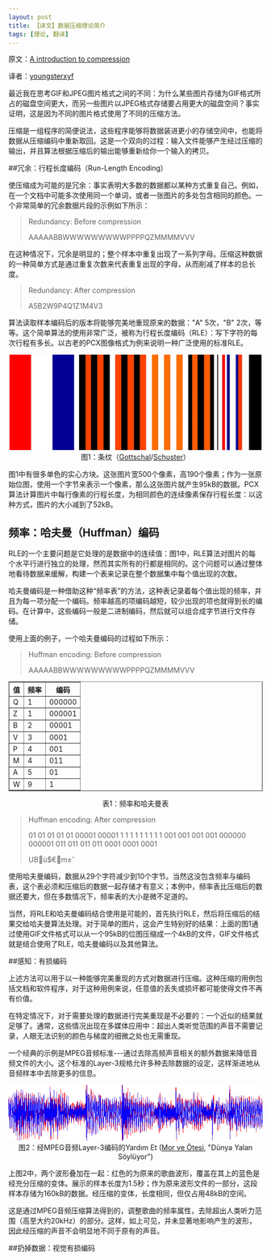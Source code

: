 ```yaml
---
layout: post
title: 【译文】数据压缩理论简介
tags: [理论, 翻译]
---
```


原文：[A introduction to compression](http://imrannazar.com/An-Introduction-to-Compression)

译者：[youngsterxyf](https://github.com/youngsterxyf)

最近我在思考GIF和JPEG图片格式之间的不同：为什么某些图片存储为GIF格式所占的磁盘空间更大，而另一些图片以JPEG格式存储要占用更大的磁盘空间？事实证明，这是因为不同的图片格式使用了不同的压缩方法。

压缩是一组程序的简便说法，这些程序能够将数据装进更小的存储空间中，也能将数据从压缩编码中重新取回。这是一个双向的过程：输入文件能够产生经过压缩的输出，并且算法根据压缩后的输出能够重新给你一个输入的拷贝。

##冗余：行程长度编码（Run-Length Encoding）

使压缩成为可能的是冗余：事实表明大多数的数据都以某种方式重复自己。例如，在一个文档中可能多次使用同一个单词，或者一张图片的多处包含相同的颜色。一个非常简单的冗余数据片段的示例如下所示：

> Redundancy: Before compression
> 
> AAAAABBWWWWWWWWWPPPPQZMMMMVVV

在这种情况下，冗余是明显的；整个样本中重复出现了一系列字母。压缩这种数据的一种简单方式是通过重复次数来代表重复出现的字母，从而削减了样本的总长度。

> Redundancy: After compression
>
> A5B2W9P4Q1Z1M4V3

算法读取样本编码后的版本将能够完美地重现原来的数据："A" 5次，"B"
2次，等等。这个简单算法的使用非常广泛，被称为行程长度编码（RLE）：写下字符的每次行程有多长。以古老的PCX图像格式为例来说明一种广泛使用的标准RLE。
<center>
<img src="/assets/pics/compression-stripes.png"
alt="compression-stripes.png">
</center>
<center>图1：条纹（<a
href="http://www.thisisnotparis.com/">Gottschal</a>/<a
href="http://www.gluecksbazillus.de/">Schuster</a>）</center>

图1中有很多单色的实心方块。这张图片宽500个像素，高190个像素；作为一张原始位图，使用一个字节来表示一个像素，那么这张图片就产生95kB的数据。PCX算法计算图片中每行像素的行程长度，为相同颜色的连续像素保存行程长度：以这种方式，图片的大小减到了52kB。

## 频率：哈夫曼（Huffman）编码

RLE的一个主要问题是它处理的是数据中的连续值：图1中，RLE算法对图片的每个水平行进行独立的处理，然而其实所有的行都是相同的。这个问题可以通过整体地看待数据来缓解，构建一个表来记录在整个数据集中每个值出现的次数。

哈夫曼编码是一种借助这种“频率表”的方法，这种表记录着每个值出现的频率，并且为每一项分配一个编码。频率越高的项编码越短，较少出现的项也就得到长的编码。在计算中，这些编码一般是二进制编码，然后就可以组合成字节进行文件存储。

使用上面的例子，一个哈夫曼编码的过程如下所示：

> Huffman encoding: Before compression
>
> AAAAABBWWWWWWWWWPPPPQZMMMMVVV

<table border="1" align="center" width="40%">
  <tr><th>值</th><th>频率</th><th>编码</th></tr>
  <tr><td>Q</td><td>1</td><td>000000</td></tr>
  <tr><td>Z</td><td>1</td><td>000001</td></tr>
  <tr><td>B</td><td>2</td><td>00001</td></tr>
  <tr><td>V</td><td>3</td><td>0001</td></tr>
  <tr><td>P</td><td>4</td><td>001</td></tr>
  <tr><td>M</td><td>4</td><td>011</td></tr>
  <tr><td>A</td><td>5</td><td>01</td></tr>
  <tr><td>W</td><td>9</td><td>1</td></tr>
</table>
<center>
表1：频率和哈夫曼表
</center>

> Huffman encoding: After compression
>
> 01 01 01 01 01 00001 00001 1 1 1 1 1 1 1 1 1 001 001 001 001 000000 000001 011 011 011 011 0001 0001 0001
>
> UBù$€m±ˆ

使用哈夫曼编码，数据从29个字符减少到10个字节。当然这没包含频率与编码表，这个表必须和压缩后的数据一起存储才有意义；本例中，频率表比压缩后的数据还要大，但在多数情况下，频率表的大小是微不足道的。

当然，将RLE和哈夫曼编码结合使用是可能的，首先执行RLE，然后将压缩后的结果交给哈夫曼算法处理。对于简单的图片，这会产生特别好的结果：上面的图1通过使用GIF文件格式可以从一个95kB的位图压缩成一个4kB的文件，GIF文件格式就是结合使用了RLE，哈夫曼编码以及其他算法。

##感知：有损编码

上述方法可以用于以一种能够完美重现的方式对数据进行压缩。这种压缩的用例包括文档和软件程序，对于这种用例来说，任意值的丢失或损坏都可能使得文件不再有价值。

在特定情况下，对于需要处理的数据进行完美重现是不必要的：一个近似的结果就足够了。通常，这些情况出现在多媒体应用中：超出人类听觉范围的声音不需要记录，人眼无法识别的颜色与梯度的细微之处也无需重现。

一个经典的示例是MPEG音频标准---通过去除高频声音相关的额外数据来降低音频文件的大小。这个标准的Layer-3规格允许多种去除数据的设定，这样渐进地从音频样本中去除更多的信息。

<center>
<img src="/assets/pics/compression-mp3.gif"
alt="compression-mp3.gif">
</center>
<center>
图2：经MPEG音频Layer-3编码的Yardım Et (<a href="http://www.morveotesi.com/">Mor ve Ötesi</a>, "Dünya Yalan Söylüyor")
</center>

上图2中，两个波形叠加在一起：红色的为原来的歌曲波形，覆盖在其上的蓝色是经充分压缩的变体。展示的样本长度为1.5秒；作为原来波形文件的一部分，这段样本存储为160kB的数据。经压缩的变体，长度相同，但仅占用48kB的空间。

这是通过MPEG音频压缩算法得到的，调整歌曲的频率属性，去除超出人类听力范围（高至大约20kHz）的部分。这样，如上可见，并未显著地影响产生的波形，因此经压缩的声音不会明显地不同于原有的声音。

##扔掉数据：视觉有损编码


